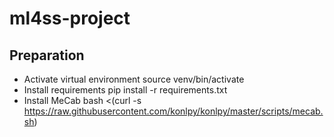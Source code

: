 # ml4ss-project

## Preparation
- Activate virtual environment
    source venv/bin/activate
- Install requirements
    pip install -r requirements.txt
- Install MeCab
    bash <(curl -s https://raw.githubusercontent.com/konlpy/konlpy/master/scripts/mecab.sh)